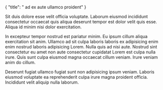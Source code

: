 {
  "title": " ad ex aute ullamco proident"
}

Sit duis dolore esse velit officia voluptate. Laborum eiusmod incididunt consectetur occaecat quis aliqua deserunt tempor est dolor velit quis esse. Aliqua id minim nisi dolor exercitation.

In excepteur tempor nostrud est pariatur minim. Eu ipsum cillum aliqua exercitation sit anim. Ullamco ad sit culpa laboris laboris ex adipisicing enim enim nostrud laboris adipisicing Lorem. Nulla quis ad nisi aute. Nostrud sint consectetur eu amet non aute consectetur cupidatat Lorem est culpa nulla irure. Quis sunt culpa eiusmod magna occaecat cillum veniam. Irure veniam anim do cillum.

Deserunt fugiat ullamco fugiat sunt non adipisicing ipsum veniam. Laboris eiusmod voluptate ea reprehenderit culpa irure magna proident officia. Incididunt velit aliquip nulla laborum.